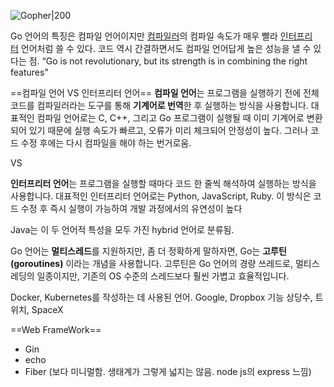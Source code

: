 ![Gopher|200](https://i.namu.wiki/i/c_LoHiKr-ly7DrmAmeF-oOJdD_iwCh4SiMJEoCpnDmKv9zGA63OSWO0Rfw1gOPOnmG1h_tDl0oNA3_jyTV-zFqH982iXsCWsD8qwh3EsA6jlDkCq8C4BvXhosazktuNUNt4PPXRTv5GhQE3Ps9b52g.svg)

Go 언어의 특징은 컴파일 언어이지만 [컴파일러](https://namu.wiki/w/%EC%BB%B4%ED%8C%8C%EC%9D%BC%EB%9F%AC "컴파일러")의 컴파일 속도가 매우 빨라 [인터프리터](https://namu.wiki/w/%EC%9D%B8%ED%84%B0%ED%94%84%EB%A6%AC%ED%84%B0 "인터프리터") 언어처럼 쓸 수 있다.
코드 역시 간결하면서도 컴파일 언어답게 높은 성능을 낼 수 있다는 점.
“Go is not revolutionary, but its strength is in combining the right features"

==컴파일 언어 VS 인터프리터 언어==
**컴파일 언어**는 프로그램을 실행하기 전에 전체 코드를 컴파일러라는 도구를 통해 **기계어로 번역**한 후 실행하는 방식을 사용합니다. 대표적인 컴파일 언어로는 C, C++, 그리고 Go
프로그램이 실행될 때 이미 기계어로 변환되어 있기 때문에 실행 속도가 빠르고, 오류가 미리 체크되어 안정성이 높다.
그러나 코드 수정 후에는 다시 컴파일을 해야 하는 번거로움.

VS

**인터프리터 언어**는 프로그램을 실행할 때마다 코드 한 줄씩 해석하여 실행하는 방식을 사용합니다. 대표적인 인터프리터 언어로는 Python, JavaScript, Ruby.
이 방식은 코드 수정 후 즉시 실행이 가능하여 개발 과정에서의 유연성이 높다

Java는 이 두 언어적 특성을 모두 가진 hybrid 언어로 분류됨.

Go 언어는 **멀티스레드**를 지원하지만, 좀 더 정확하게 말하자면, Go는 **고루틴(goroutines)** 이라는 개념을 사용합니다. 고루틴은 Go 언어의 경량 쓰레드로, 멀티스레딩의 일종이지만, 기존의 OS 수준의 스레드보다 훨씬 가볍고 효율적입니다.

Docker, Kubernetes를 작성하는 데 사용된 언어.
Google, Dropbox 기능 상당수, 트위치, SpaceX

==Web FrameWork==
- Gin
- echo
- Fiber (보다 미니멀함. 생태계가 그렇게 넓지는 않음. node js의 express 느낌)